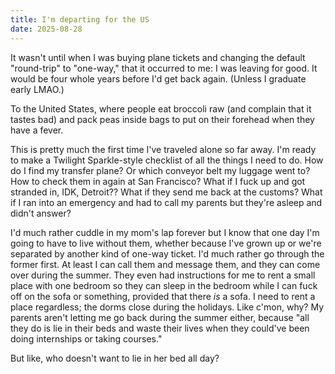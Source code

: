 ```yaml
---
title: I'm departing for the US
date: 2025-08-28
---
```


It wasn't until when I was buying plane tickets and changing the default "round-trip" to "one-way," that it occurred to me: I was leaving for good. It would be four whole years before I'd get back again. (Unless I graduate early LMAO.)

To the United States, where people eat broccoli raw (and complain that it tastes bad) and pack peas inside bags to put on their forehead when they have a fever.

This is pretty much the first time I've traveled alone so far away. I'm ready to make a Twilight Sparkle-style checklist of all the things I need to do. How do I find my transfer plane? Or which conveyor belt my luggage went to? How to check them in again at San Francisco? What if I fuck up and got stranded in, IDK, Detroit?? What if they send me back at the customs? What if I ran into an emergency and had to call my parents but they're asleep and didn't answer?

I'd much rather cuddle in my mom's lap forever but I know that one day I'm going to have to live without them, whether because I've grown up or we're separated by another kind of one-way ticket. I'd much rather go through the former first. At least I can call them and message them, and they can come over during the summer. They even had instructions for me to rent a small place with one bedroom so they can sleep in the bedroom while I can fuck off on the sofa or something, provided that there *is* a sofa. I need to rent a place regardless; the dorms close during the holidays. Like c'mon, why? My parents aren't letting me go back during the summer either, because "all they do is lie in their beds and waste their lives when they could've been doing internships or taking courses."

But like, who doesn't want to lie in her bed all day?

